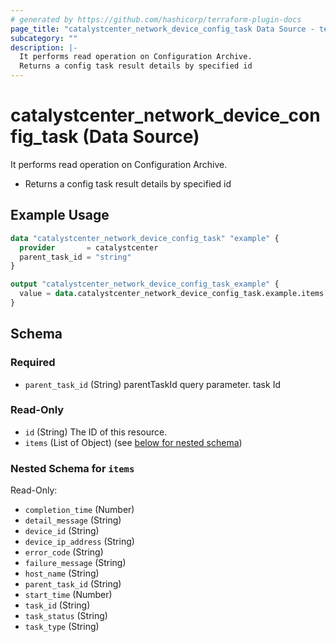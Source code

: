 ```yaml
---
# generated by https://github.com/hashicorp/terraform-plugin-docs
page_title: "catalystcenter_network_device_config_task Data Source - terraform-provider-catalystcenter"
subcategory: ""
description: |-
  It performs read operation on Configuration Archive.
  Returns a config task result details by specified id
---
```


# catalystcenter_network_device_config_task (Data Source)

It performs read operation on Configuration Archive.

- Returns a config task result details by specified id

## Example Usage

```terraform
data "catalystcenter_network_device_config_task" "example" {
  provider       = catalystcenter
  parent_task_id = "string"
}

output "catalystcenter_network_device_config_task_example" {
  value = data.catalystcenter_network_device_config_task.example.items
}
```

<!-- schema generated by tfplugindocs -->
## Schema

### Required

- `parent_task_id` (String) parentTaskId query parameter. task Id

### Read-Only

- `id` (String) The ID of this resource.
- `items` (List of Object) (see [below for nested schema](#nestedatt--items))

<a id="nestedatt--items"></a>
### Nested Schema for `items`

Read-Only:

- `completion_time` (Number)
- `detail_message` (String)
- `device_id` (String)
- `device_ip_address` (String)
- `error_code` (String)
- `failure_message` (String)
- `host_name` (String)
- `parent_task_id` (String)
- `start_time` (Number)
- `task_id` (String)
- `task_status` (String)
- `task_type` (String)
